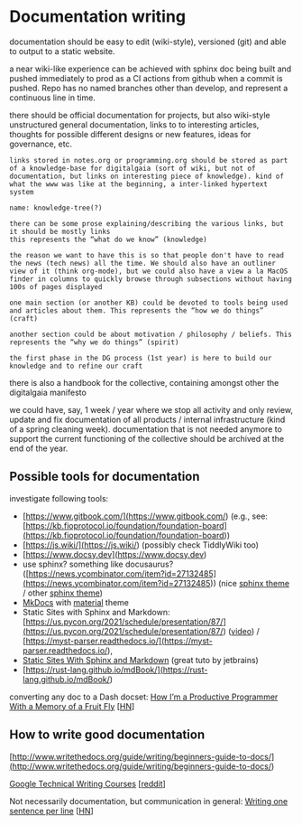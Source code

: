 # Documentation writing

documentation should be easy to edit (wiki-style), versioned (git) and able to output to a static website.

a near wiki-like experience can be achieved with sphinx doc being built and pushed immediately to prod as a CI actions from github when a commit is pushed. Repo has no named branches other than develop, and represent a continuous line in time.

there should be official documentation for projects, but also wiki-style unstructured general documentation, links to to interesting articles, thoughts for possible different designs or new features, ideas for governance, etc.

```{note}
links stored in notes.org or programming.org should be stored as part of a knowledge-base for digitalgaia (sort of wiki, but not of documentation, but links on interesting piece of knowledge). kind of what the www was like at the beginning, a inter-linked hypertext system

name: knowledge-tree(?)

there can be some prose explaining/describing the various links, but it should be mostly links
this represents the “what do we know” (knowledge)

the reason we want to have this is so that people don't have to read the news (tech news) all the time. We should also have an outliner view of it (think org-mode), but we could also have a view a la MacOS finder in columns to quickly browse through subsections without having 100s of pages displayed

one main section (or another KB) could be devoted to tools being used and articles about them. This represents the “how we do things” (craft)

another section could be about motivation / philosophy / beliefs. This represents the “why we do things” (spirit)

the first phase in the DG process (1st year) is here to build our knowledge and to refine our craft
```

there is also a handbook for the collective, containing amongst other the digitalgaia manifesto

we could have, say, 1 week / year where we stop all activity and only review, update and fix documentation of all products / internal infrastructure (kind of a spring cleaning week).
documentation that is not needed anymore to support the current functioning of the collective should be archived at the end of the year.


## Possible tools for documentation

investigate following tools:

- [https://www.gitbook.com/](<https://www.gitbook.com/>) (e.g., see: [https://kb.fioprotocol.io/foundation/foundation-board](<https://kb.fioprotocol.io/foundation/foundation-board>))
- [https://js.wiki/](<https://js.wiki/>) (possibly check TiddlyWiki too)
- [https://www.docsy.dev](<https://www.docsy.dev>)
- use sphinx? something like docusaurus? ([https://news.ycombinator.com/item?id=27132485](<https://news.ycombinator.com/item?id=27132485>)) (nice [sphinx theme](<https://github.com/pradyunsg/furo>) / other [sphinx theme](<https://www.reddit.com/r/Python/comments/sxtp7h/new_sphinx_theme/>))
- [MkDocs](https://www.mkdocs.org) with [material](https://squidfunk.github.io/mkdocs-material/) theme
- Static Sites with Sphinx and Markdown: [https://us.pycon.org/2021/schedule/presentation/87/](<https://us.pycon.org/2021/schedule/presentation/87/>) ([video](<https://www.youtube.com/watch?v=YclYtM56qjo&list=PL2Uw4_HvXqvYk1Y5P8kryoyd83L_0Uk5K&index=40>)) / [https://myst-parser.readthedocs.io/](<https://myst-parser.readthedocs.io/>),
- [Static Sites With Sphinx and Markdown](https://www.jetbrains.com/pycharm/guide/tutorials/sphinx_sites/) (great tuto by jetbrains)
- [https://rust-lang.github.io/mdBook/](<https://rust-lang.github.io/mdBook/>)

converting any doc to a Dash docset: [How I’m a Productive Programmer With a Memory of a Fruit Fly](https://hynek.me/articles/productive-fruit-fly-programmer/) [[HN](https://news.ycombinator.com/item?id=32900164)]


## How to write good documentation

[http://www.writethedocs.org/guide/writing/beginners-guide-to-docs/](<http://www.writethedocs.org/guide/writing/beginners-guide-to-docs/>)


[Google Technical Writing Courses](<https://developers.google.com/tech-writing>) [[reddit](<https://www.reddit.com/r/programming/comments/nf1hs1/google_course_technical_writing_for_software/>)]

Not necessarily documentation, but communication in general: [Writing one sentence per line](https://sive.rs/1s) [[HN](https://news.ycombinator.com/item?id=31808093)]
